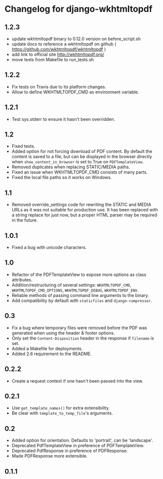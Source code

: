 Changelog for django-wkhtmltopdf
================================


1.2.3
-----

* update wkhtmltopdf binary to 0.12.0 version on before_script.sh
* update docs to reference a wkhtmltopdf on github ( https://github.com/wkhtmltopdf/wkhtmltopdf )
* add link to official site http://wkhtmltopdf.org/
* move tests from Makefile to run_tests.sh


1.2.2
-----

* Fix tests on Travis due to its platform changes.
* Allow to define WKHTMLTOPDF_CMD as environment variable.


1.2.1
-----

* Test sys.stderr to ensure it hasn't been overridden.


1.2
---

* Fixed tests.
* Added option for not forcing download of PDF content. By default the content
  is saved to a file, but can be displayed in the browser directly when
  `show_content_in_browser` is set to True on `PDFTemplateView`.
* Removed duplicates when replacing STATIC/MEDIA paths.
* Fixed an issue when WKHTMLTOPDF_CMD consists of many parts.
* Fixed the local file paths so it works on Windows.


1.1
---

* Removed override_settings code for rewriting the STATIC and MEDIA URLs as it
  was not suitable for production use. It has been replaced with a string
  replace for just now, but a proper HTML parser may be required in the future.


1.0.1
-----

* Fixed a bug with unicode characters.


1.0
---

* Refactor of the PDFTemplateView to expose more options as class attributes.
* Addition/restructuring of several settings: `WKHTMLTOPDF_CMD`,
  `WKHTMLTOPDF_CMD_OPTIONS`, `WKHTMLTOPDF_DEBUG`, `WKHTMLTOPDF_ENV`.
* Reliable methods of passing command line arguments to the binary.
* Add compatibility by default with `staticfiles` and `django-compressor`.


0.3
---

* Fix a bug where temporary files were removed before the PDF was generated
  when using the header & footer options.
* Only set the `Content-Disposition` header in the response if `filename` is set.
* Added a Makefile for deployments.
* Added 2.6 requirement to the README.


0.2.2
-----

* Create a request context if one hasn't been passed into the view.


0.2.1
-----

* Use `get_template_names()` for extra extensibility.
* Be clear with `template_to_temp_file`'s arguments.


0.2
---

* Added option for orientation. Defaults to 'portrait', can be 'landscape'.
* Deprecated PdfTemplateView in preference of PDFTemplateView.
* Deprecated PdfResponse in preference of PDFResponse.
* Made PDFResponse more extensible.


0.1.1
-----
